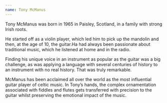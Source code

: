 ```yaml
---
name: Tony McManus
---
```


Tony McManus was born in 1965 in Paisley, Scotland, in a family with strong Irish roots.

He started off as a violin player, which led him to pick up the mandolin and then, at the age of 10, the guitar.Ha had always been passionate about traditional music, which he listened at home and in the radio.

Finding his unique voice in an instrument as popular as the guitar was a big challenge, as was applying a language with several centuries of history to an instrument with no real history. That was truly remarkable.

McManus has been acclaimed all over the world as the most influential guitar player of celtic music. In Tony’s hands, the complex ornamentation associated with fiddles and flutes gets transferred with precision to the guitar whilst preserving the emotional impact of the music.
